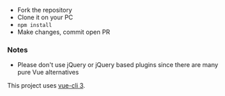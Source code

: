 * Fork the repository
* Clone it on your PC
* `npm install` 
* Make changes, commit open PR

### Notes
* Please don't use jQuery or jQuery based plugins since there are many pure Vue alternatives

This project uses [vue-cli 3](https://github.com/vuejs/vue-cli).
